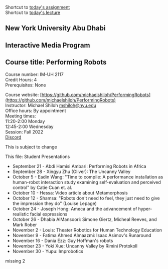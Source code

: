 
Shortcut to [today's assignment](#todays-assignment)  
Shortcut to [today's lecture](#todays-lecture)

## New York University Abu Dhabi  
## Interactive Media Program
## Course title: Performing Robots
Course number: IM-UH 2117  
Credit Hours: 4     
Prerequisites: None     

Course website:
[https://github.com/michaelshiloh/PerformingRobots](https://github.com/michaelshiloh/PerformingRobots)  
Instructor: Michael Shiloh mshiloh@nyu.edu   
Office hours: By appointment    
Meeting times:    
11:20-2:00 Monday     
12:45-2:00 Wednesday     
Session: Fall 2022       
[Discord](https://discord.gg/mFJ5fqKk)

This is subject to change

This file: Student Presentations

- September 21 - Abdi Hamisi Ambari: Performing Robots in Africa
- September 28 - Xingyu Zhu (Oliver): The Uncanny Valley
- October 5 - Eadin Wang: "Time to compile: A performance installation as
	human-robot interaction study examining self-evaluation and perceived
	control" by Catie Cuan et. al.
- October 10 - Hessa: Video article about Metamorphosis
- October 12 - Shamsa: "Robots don't need to feel, they just need to give the
	impression they do" (Louise Lepage)
- October 24 - Joseph Hong: Ameca and the advancement of hyper-realistic facial expressions
- October 26 - Dhabia AlMansoori: Simone Giertz, Micheal Reeves, and Mark Rober
- November 2 - Louis: Theater Robotics for Human Technology Education
- November 9 - Fatima Ahmed Almaazmi: Isaac Asimov's Runaround
- November 16 - Dania Ezz: Guy Hoffman's robots
- November 23 - Yoki Xue: Uncanny Valley by Rimini Protokoll 
- November 30 - Yupu: Improbotics

missing 2
